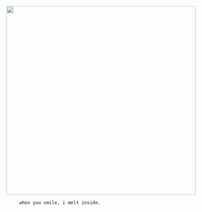 
<p align="center">
    <img width="500" src="https://files.catbox.moe/n8d5zr.png">
</p>


         when you smile, i melt inside.

